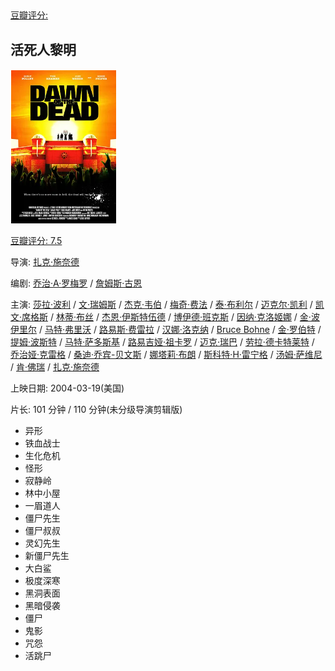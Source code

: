 ## 

[豆瓣评分: ]()

## 活死人黎明

![image-20240513000015646](./kongbu/image-20240513000015646.png)

[豆瓣评分: 7.5](https://movie.douban.com/subject/1309088/)

导演: [扎克·施奈德](https://movie.douban.com/celebrity/1031904/)

编剧: [乔治·A·罗梅罗](https://movie.douban.com/celebrity/1007001/) / [詹姆斯·古恩](https://movie.douban.com/celebrity/1092322/)

主演: [莎拉·波利](https://movie.douban.com/celebrity/1013756/) / [文·瑞姆斯](https://movie.douban.com/celebrity/1048129/) / [杰克·韦伯](https://movie.douban.com/celebrity/1031971/) / [梅奇·费法](https://movie.douban.com/celebrity/1013836/) / [泰·布利尔](https://movie.douban.com/celebrity/1025048/) / [迈克尔·凯利](https://movie.douban.com/celebrity/1104615/) / [凯文·席格斯](https://movie.douban.com/celebrity/1040993/) / [林蒂·布丝](https://movie.douban.com/celebrity/1000180/) / [杰恩·伊斯特伍德](https://movie.douban.com/celebrity/1086375/) / [博伊德·班克斯](https://movie.douban.com/celebrity/1000548/) / [因纳·克洛姬娜](https://movie.douban.com/celebrity/1103346/) / [金·波伊里尔](https://movie.douban.com/celebrity/1126479/) / [马特·弗里沃](https://movie.douban.com/celebrity/1013864/) / [路易斯·费雷拉](https://movie.douban.com/celebrity/1328428/) / [汉娜·洛克纳](https://movie.douban.com/celebrity/1118140/) / [Bruce Bohne](https://movie.douban.com/celebrity/1395756/) / [金·罗伯特](https://movie.douban.com/celebrity/1347745/) / [提姆·波斯特](https://movie.douban.com/celebrity/1364684/) / [马特·萨多斯基](https://movie.douban.com/celebrity/1059888/) / [路易吉娅·祖卡罗](https://movie.douban.com/celebrity/1197294/) / [迈克·瑞巴](https://movie.douban.com/celebrity/1215730/) / [劳拉·德卡特莱特](https://movie.douban.com/celebrity/1335201/) / [乔治娅·克雷格](https://movie.douban.com/celebrity/1198324/) / [桑迪·乔宾-贝文斯](https://movie.douban.com/celebrity/1105462/) / [娜塔莉·布朗](https://movie.douban.com/celebrity/1343252/) / [斯科特·H·雷宁格](https://movie.douban.com/celebrity/1145074/) / [汤姆·萨维尼](https://movie.douban.com/celebrity/1041207/) / [肯·佛瑞](https://movie.douban.com/celebrity/1032138/) / [扎克·施奈德](https://movie.douban.com/celebrity/1031904/)

上映日期: 2004-03-19(美国)

片长: 101 分钟 / 110 分钟(未分级导演剪辑版)



- 异形
- 铁血战士
- 生化危机
- 怪形
- 寂静岭
- 林中小屋
- 一眉道人
- 僵尸先生
- 僵尸叔叔
- 灵幻先生
- 新僵尸先生
- 大白鲨
- 极度深寒
- 黑洞表面
- 黑暗侵袭
- 僵尸
- 鬼影
- 咒怨
- 活跳尸

